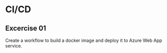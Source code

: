 # CI/CD

## Excercise 01
Create a workflow to build a docker image and deploy it to Azure Web App service.